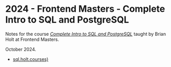 # 2024 - Frontend Masters - Complete Intro to SQL and PostgreSQL

Notes for the course _[Complete Intro to SQL and PostgreSQL](https://frontendmasters.com/courses/sql/)_ taught by Brian Holt at Frontend Masters.

October 2024.

- [sql.holt.courses)](https://sql.holt.courses/)
